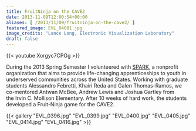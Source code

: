 ```yaml
---
title: FruitNinja on the CAVE2
date: 2013-11-09T12:00:54+00:00
aliases: [ /2013/11/09/fruitninja-on-the-cave2/ ]
featured_image: EVL_04081.jpg
image_credits: "Lance Long, Electronic Visualization Laboratory"
draft: false
---
```

{{< youtube Xorgyc7CPGg >}}

During the 2013 Spring Semester I volunteered with <a href="http://www.sparkprogram.org/" target="_blank">SPARK</a>, a nonprofit organization that aims to provide life-changing apprenticeships to youth in underserved communities across the United States. Working with graduate students Alessandro Febretti, Khairi Reda and Galen Thomas-Ramos, we co-mentored Antwan McBee, Andrew Lewis and Joshua Gartley from the Irvin C. Mollison Elementary. After 10 weeks of hard work, the students developed a Fruit-Ninja game for the CAVE2. 

{{< gallery "EVL_0396.jpg"	"EVL_0399.jpg"	"EVL_0400.jpg"	"EVL_0405.jpg"	"EVL_0414.jpg"	"EVL_0416.jpg" >}}
